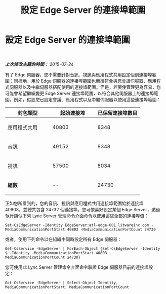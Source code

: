 ﻿---
title: 設定 Edge Server 的連接埠範圍
TOCTitle: 設定 Edge Server 的連接埠範圍
ms:assetid: 6f0ae442-6624-4e3f-849a-5b9e387fb8cf
ms:mtpsurl: https://technet.microsoft.com/zh-tw/library/JJ204996(v=OCS.15)
ms:contentKeyID: 49291273
ms.date: 08/10/2015
mtps_version: v=OCS.15
ms.translationtype: HT
---

# 設定 Edge Server 的連接埠範圍

 

_**上次修改主題的時間：** 2015-07-24_

有了 Edge 伺服器，您不需要針對音訊、視訊與應用程式共用設定個別連接埠範圍；同樣地，用於 Edge 伺服器的連接埠範圍也無須符合與您會議伺服器、應用程式伺服器以及中繼伺服器搭配使用的連接埠範圍。但是，若要使管理更為容易，您可能會希望繼續變更 Edge Server 連接埠範圍，以符合其他伺服器上的連接埠範圍。例如，假設您已設定會議、應用程式以及中繼伺服器以使用這些連接埠範圍：


<table>
<colgroup>
<col style="width: 33%" />
<col style="width: 33%" />
<col style="width: 33%" />
</colgroup>
<thead>
<tr class="header">
<th>封包類型</th>
<th>起始連接埠</th>
<th>已保留連接埠數目</th>
</tr>
</thead>
<tbody>
<tr class="odd">
<td><p>應用程式共用</p></td>
<td><p>40803</p></td>
<td><p>8348</p></td>
</tr>
<tr class="even">
<td><p>音訊</p></td>
<td><p>49152</p></td>
<td><p>8348</p></td>
</tr>
<tr class="odd">
<td><p>視訊</p></td>
<td><p>57500</p></td>
<td><p>8034</p></td>
</tr>
<tr class="even">
<td><p><strong>總數</strong></p></td>
<td><p>--</p></td>
<td><p>24730</p></td>
</tr>
</tbody>
</table>


正如您所看到的，您的音訊、視訊與應用程式共用連接埠範圍始於連接埠 40803，並總共包含 24732 個連接埠。您可依喜好設定某個 Edge Server，透過執行類似下列 Lync Server 管理命令介面命令以使用這些全部的連接埠值：

    Set-CsEdgeServer -Identity EdgeServer:atl-edge-001.litwareinc.com -MediaCommunicationPortStart 40803 -MediaCommunicationPortCount 24730

或者，使用下列命令以在組織中同時設定所有 Edge 伺服器：

    Get-CsService -EdgeServer | ForEach-Object {Set-CsEdgeServer -Identity $_.Identity -MediaCommunicationPortStart 40803 -MediaCommunicationPortCount 24730}

您可使用此 Lync Server 管理命令介面命令驗證 Edge 伺服器目前的連接埠設定：

    Get-CsService -EdgeServer | Select-Object Identity, MediaCommunicationPortStart, MediaCommunicationPortCount

